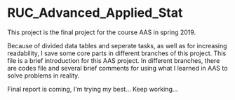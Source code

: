 # RUC_Advanced_Applied_Stat
This project is the final project for the course AAS in spring 2019.

Because of divided data tables and seperate tasks, as well as for increasing readability, I save some core parts in different branches of this project. This file is a brief introduction for this AAS project. In different branches, there are codes file and several brief comments for using what I learned in AAS to solve problems in reality.

Final report is coming, I'm trying my best...
Keep working...
